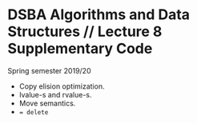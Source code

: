 # DSBA Algorithms and Data Structures // Lecture 8 Supplementary Code
Spring semester 2019/20

* Copy elision optimization.
* lvalue-s and rvalue-s.
* Move semantics.
* `= delete`
